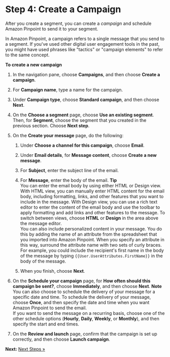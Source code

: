 # Step 4: Create a Campaign<a name="tutorials-send-an-email-create-campaign"></a>

After you create a segment, you can create a *campaign* and schedule Amazon Pinpoint to send it to your segment\.

In Amazon Pinpoint, a campaign refers to a single message that you send to a segment\. If you've used other digital user engagement tools in the past, you might have used phrases like "tactics" or "campaign elements" to refer to the same concept\.

**To create a new campaign**

1. In the navigation pane, choose **Campaigns**, and then choose **Create a campaign**\.

1. For **Campaign name**, type a name for the campaign\. 

1. Under **Campaign type**, choose **Standard campaign**, and then choose **Next**\.

1. On the **Choose a segment** page, choose **Use an existing segment**\. Then, for **Segment**, choose the segment that you created in the previous section\. Choose **Next step**\.

1. On the **Create your message** page, do the following:

   1. Under **Choose a channel for this campaign**, choose **Email**\.

   1. Under **Email details**, for **Message content**, choose **Create a new message**\.

   1. For **Subject**, enter the subject line of the email\. 

   1. For **Message**, enter the body of the email\.
**Tip**  
You can enter the email body by using either HTML or Design view\. With HTML view, you can manually enter HTML content for the email body, including formatting, links, and other features that you want to include in the message\. With Design view, you can use a rich text editor to enter the content of the email body and use the toolbar to apply formatting and add links and other features to the message\. To switch between views, choose **HTML** or **Design** in the area above the message editor\.  
You can also include personalized content in your message\. You do this by adding the name of an attribute from the spreadsheet that you imported into Amazon Pinpoint\. When you specify an attribute in this way, surround the attribute name with two sets of curly braces\. For example, you could include the recipient's first name in the body of the message by typing `{{User.UserAttributes.FirstName}}` in the body of the message\.

   1. When you finish, choose **Next**\.

1. On the **Schedule your campaign** page, for **How often should this campaign be sent?**, choose **Immediately**, and then choose **Next**\.
**Note**  
You can also choose to schedule the delivery of your message for a specific date and time\. To schedule the delivery of your message, choose **Once**, and then specify the date and time when you want Amazon Pinpoint to send the email\.   
If you want to send the message on a recurring basis, choose one of the other schedule options \(**Hourly**, **Daily**, **Weekly**, or **Monthly**\), and then specify the start and end times\.

1. On the **Review and launch** page, confirm that the campaign is set up correctly, and then choose **Launch campaign**\.

**Next:** [Next Steps »](tutorials-send-an-email-next-steps.md)